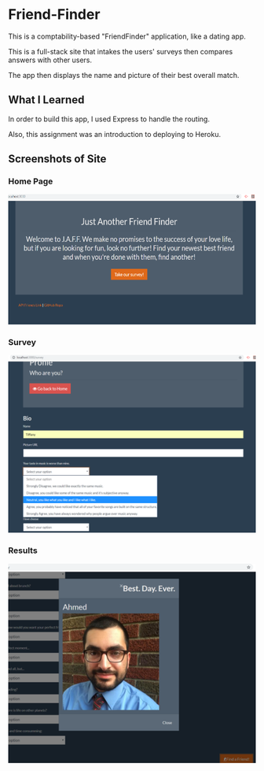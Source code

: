 # Friend-Finder

This is a comptability-based "FriendFinder" application, like a dating app. 

This is a full-stack site that intakes the users' surveys then compares answers with other users. 

The app then displays the name and picture of their best overall match.

## What I Learned

In order to build this app, I used Express to handle the routing.

Also, this assignment was an introduction to deploying to Heroku.

## Screenshots of Site

### Home Page
![Home Page](app/public/img/Home-page.png)

### Survey
![Movie Search](app/public/img/survey.png)

### Results
![Movie Search](app/public/img/results.png)
